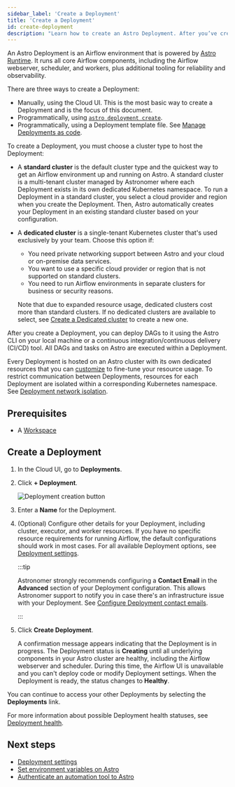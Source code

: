 ```yaml
---
sidebar_label: 'Create a Deployment'
title: 'Create a Deployment'
id: create-deployment
description: "Learn how to create an Astro Deployment. After you’ve created a Deployment, you can deploy DAGs to it from the Astro command-line interface (CLI), or from a continuous integration and continuous delivery (CI/CD) pipeline."
---
```


An Astro Deployment is an Airflow environment that is powered by [Astro Runtime](runtime-image-architecture.md). It runs all core Airflow components, including the Airflow webserver, scheduler, and workers, plus additional tooling for reliability and observability.

There are three ways to create a Deployment: 

- Manually, using the Cloud UI. This is the most basic way to create a Deployment and is the focus of this document.
- Programmatically, using [`astro deployment create`](cli/astro-deployment-create.md).
- Programmatically, using a Deployment template file. See [Manage Deployments as code](manage-deployments-as-code.md#create-a-deployment-from-a-template-file).

To create a Deployment, you must choose a cluster type to host the Deployment:

- A **standard cluster** is the default cluster type and the quickest way to get an Airflow environment up and running on Astro. A standard cluster is a multi-tenant cluster managed by Astronomer where each Deployment exists in its own dedicated Kubernetes namespace. To run a Deployment in a standard cluster, you select a cloud provider and region when you create the Deployment. Then, Astro automatically creates your Deployment in an existing standard cluster based on your configuration.

- A **dedicated cluster** is a single-tenant Kubernetes cluster that's used exclusively by your team. Choose this option if:

    - You need private networking support between Astro and your cloud or on-premise data services.
    - You want to use a specific cloud provider or region that is not supported on standard clusters.
    - You need to run Airflow environments in separate clusters for business or security reasons.
    
    Note that due to expanded resource usage, dedicated clusters cost more than standard clusters. If no dedicated clusters are available to select, see [Create a Dedicated cluster](create-dedicated-cluster.md) to create a new one.

After you create a Deployment, you can deploy DAGs to it using the Astro CLI on your local machine or a continuous integration/continuous delivery (CI/CD) tool. All DAGs and tasks on Astro are executed within a Deployment.

Every Deployment is hosted on an Astro cluster with its own dedicated resources that you can [customize](deployment-settings.md) to fine-tune your resource usage. To restrict communication between Deployments, resources for each Deployment are isolated within a corresponding Kubernetes namespace. See [Deployment network isolation](data-protection.md#deployment-network-isolation).

## Prerequisites

- A [Workspace](manage-workspaces.md)

## Create a Deployment

1. In the Cloud UI, go to **Deployments**.

2. Click **+ Deployment**.

    ![Deployment creation button](/img/docs/create-button.png)

3. Enter a **Name** for the Deployment.

4. (Optional) Configure other details for your Deployment, including cluster, executor, and worker resources. If you have no specific resource requirements for running Airflow, the default configurations should work in most cases. For all available Deployment options, see [Deployment settings](deployment-settings.md).

    :::tip

    Astronomer strongly recommends configuring a **Contact Email** in the **Advanced** section of your Deployment configuration. This allows Astronomer support to notify you in case there's an infrastructure issue with your Deployment. See [Configure Deployment contact emails](deployment-settings.md#configure-deployment-contact-emails).

    :::

5. Click **Create Deployment**.

     A confirmation message appears indicating that the Deployment is in progress. The Deployment status is **Creating** until all underlying components in your Astro cluster are healthy, including the Airflow webserver and scheduler. During this time, the Airflow UI is unavailable and you can't deploy code or modify Deployment settings. When the Deployment is ready, the status changes to **Healthy**.
     
You can continue to access your other Deployments by selecting the **Deployments** link.
    
For more information about possible Deployment health statuses, see [Deployment health](deployment-metrics.md#deployment-health).

## Next steps

- [Deployment settings](deployment-settings.md)
- [Set environment variables on Astro](environment-variables.md)
- [Authenticate an automation tool to Astro](automation-authentication.md)
